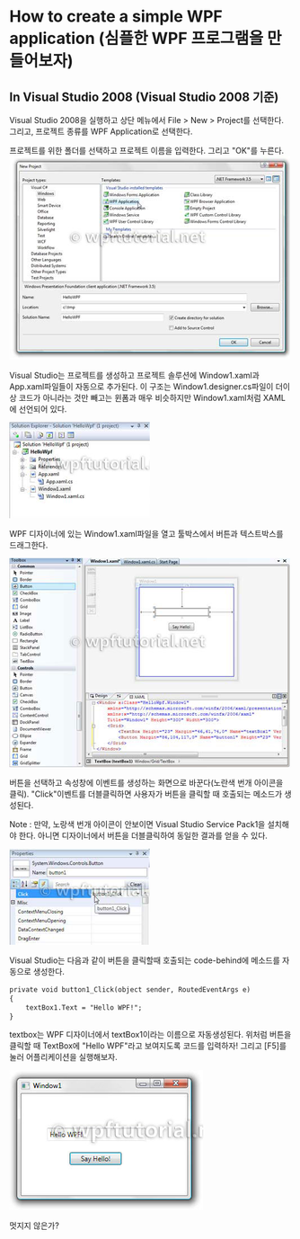 # How to create a simple WPF application (심플한 WPF 프로그램을 만들어보자)

## In Visual Studio 2008 (Visual Studio 2008 기준)

Visual Studio 2008을 실행하고 상단 메뉴에서 File > New > Project를 선택한다. 그리고, 프로젝트 종류를 WPF Application로 선택한다.

프로젝트를 위한 폴더를 선택하고 프로젝트 이름을 입력한다. 그리고 "OK"를 누른다.
![](/assets/hellowpf1.jpg)

Visual Studio는 프로젝트를 생성하고 프로젝트 솔루션에 Window1.xaml과 App.xaml파일들이 자동으로 추가된다. 이 구조는 Window1.designer.cs파일이 더이상 코드가 아니라는 것만 빼고는 윈폼과 매우 비슷하지만  Window1.xaml처럼 XAML에 선언되어 있다. 

![](/assets/hellowpf2.jpg)

WPF 디자이너에 있는 Window1.xaml파일을 열고 툴박스에서 버튼과 텍스트박스를 드래그한다.

![](/assets/hellowpf3.jpg)

버튼을 선택하고 속성창에 이벤트를 생성하는 화면으로 바꾼다(노란색 번개 아이콘을 클릭). "Click"이벤트를 더블클릭하면 사용자가 버튼을 클릭할 때 호출되는 메소드가 생성된다.

Note : 만약, 노랑색 번개 아이콘이 안보이면 Visual Studio Service Pack1을 설치해야 한다. 아니면 디자이너에서 버튼을 더블클릭하여 동일한 결과를 얻을 수 있다.

![](/assets/hellowpf4.jpg)

Visual Studio는 다음과 같이 버튼을 클릭할때 호출되는 code-behind에 메소드를 자동으로 생성한다.

``` 
private void button1_Click(object sender, RoutedEventArgs e)
{
    textBox1.Text = "Hello WPF!";
}
```
 
textbox는 WPF 디자이너에서 textBox1이라는 이름으로 자동생성된다. 위처럼 버튼을 클릭할 때 TextBox에 "Hello WPF"라고 보여지도록 코드를 입력하자! 그리고 [F5]를 눌러 어플리케이션을 실행해보자.

![](/assets/hellowpf5.jpg)

멋지지 않은가?



